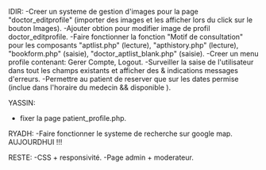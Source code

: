IDIR:
-Creer un systeme de gestion d'images pour la page "doctor_editprofile" (importer des images et les afficher lors du click sur le bouton Images).
-Ajouter obtion pour modifier image de profil doctor_editprofile.
-Faire fonctionner la fonction "Motif de consultation" pour les composants "aptlist.php" (lecture), "apthistory.php" (lecture), "bookform.php" (saisie), "doctor_aptlist_blank.php" (saisie).
-Creer un menu profile contenant: Gerer Compte, Logout.
-Surveiller la saise de l'utilisateur dans tout les champs existants et afficher des & indications messages d'erreurs.
-Permettre au patient de reserver que sur les dates permise (inclue dans l'horaire du medecin && disponible ).

YASSIN:
- fixer la page patient_profile.php.

RYADH:
-Faire fonctionner le systeme de recherche sur google map.  AUJOURDHUI !!!

RESTE:
-CSS + responsivité.
-Page admin + moderateur.
